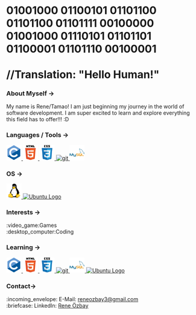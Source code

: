 # 01001000 01100101 01101100 01101100 01101111 00100000 01001000 01110101 01101101 01100001 01101110 00100001<br><br>//Translation: "Hello Human!"

<h3 align="left">About Myself -></h3>

My name is Rene/Tamao! I am just beginning my journey in the world of software development.
I am super excited to learn and explore everything this field has to offer!!! :D

<h3 align="left">Languages / Tools -></h3>

<p align="left">
 <a href="https://www.cprogramming.com/" target="_blank" rel="noreferrer"> <img src="https://raw.githubusercontent.com/devicons/devicon/master/icons/c/c-original.svg" alt="c" width="40" height="40"/> </a> 
<a href="https://www.w3.org/html/" target="_blank" rel="noreferrer"> <img src="https://raw.githubusercontent.com/devicons/devicon/master/icons/html5/html5-original-wordmark.svg" alt="html5" width="40" height="40"/> </a>
<a href="https://www.w3schools.com/css/" target="_blank" rel="noreferrer"> <img src="https://raw.githubusercontent.com/devicons/devicon/master/icons/css3/css3-original-wordmark.svg" alt="css3" width="40" height="40"/> </a>
<a href="https://git-scm.com/" target="_blank" rel="noreferrer"> <img src="https://www.vectorlogo.zone/logos/git-scm/git-scm-icon.svg" alt="git" width="40" height="40"/> </a>
<a href="https://www.mysql.com/" target="_blank" rel="noreferrer"> <img src="https://raw.githubusercontent.com/devicons/devicon/master/icons/mysql/mysql-original-wordmark.svg" alt="mysql" width="40" height="40 background-color: transparent"/> </a>

</p>

<h3 align="left">OS -></h3>

<p align="left"> 
<a href="https://www.linux.org/" target="_blank" rel="noreferrer"> <img src="https://raw.githubusercontent.com/devicons/devicon/master/icons/linux/linux-original.svg" alt="linux" width="40" height="40"/> </a>
<a href="https://i.pinimg.com/564x/8e/d0/f0/8ed0f084be53336394f89cfc55478d36.jpg">
  <img src="https://i.pinimg.com/564x/8e/d0/f0/8ed0f084be53336394f89cfc55478d36.jpg" width="40" height="40" alt="Ubuntu Logo">
</a>

</p>

<h3 align="left">Interests -></h3>

<p align="left"> :video_game:Games  <br> :desktop_computer:Coding  </p>

<h3 align="left">Learning -></h3>

<p align="left"> 
 <a href="https://www.cprogramming.com/" target="_blank" rel="noreferrer"> <img src="https://raw.githubusercontent.com/devicons/devicon/master/icons/c/c-original.svg" alt="c" width="40" height="40"/> </a>
<a href="https://www.w3.org/html/" target="_blank" rel="noreferrer"> <img src="https://raw.githubusercontent.com/devicons/devicon/master/icons/html5/html5-original-wordmark.svg" alt="html5" width="40" height="40"/> </a>
<a href="https://www.w3schools.com/css/" target="_blank" rel="noreferrer"> <img src="https://raw.githubusercontent.com/devicons/devicon/master/icons/css3/css3-original-wordmark.svg" alt="css3" width="40" height="40"/> </a>
<a href="https://git-scm.com/" target="_blank" rel="noreferrer"> <img src="https://www.vectorlogo.zone/logos/git-scm/git-scm-icon.svg" alt="git" width="40" height="40"/> </a>
<a href="https://www.mysql.com/" target="_blank" rel="noreferrer"> <img src="https://raw.githubusercontent.com/devicons/devicon/master/icons/mysql/mysql-original-wordmark.svg" alt="mysql" width="40" height="40"/> </a>
 <a href="https://i.pinimg.com/564x/8e/d0/f0/8ed0f084be53336394f89cfc55478d36.jpg">
  <img src="https://i.pinimg.com/564x/8e/d0/f0/8ed0f084be53336394f89cfc55478d36.jpg" width="40" height="40" alt="Ubuntu Logo">
</a>

 </p>

<h3 align="left">Contact-></h3>

<p align="left">
  :incoming_envelope: E-Mail: <a href="mailto:reneozbay3@gmail.com">reneozbay3@gmail.com</a> <br>
  :briefcase: LinkedIn: <a href="https://www.linkedin.com/search/results/all/?fetchDeterministicClustersOnly=true&heroEntityKey=urn%3Ali%3Afsd_profile%3AACoAADoO8y8B0fcGt__SekAyC2uux-gbqwGDZPM&keywords=rene%20%C3%B6zbay&origin=RICH_QUERY_SUGGESTION&position=0&searchId=66cf4262-cd7d-4819-8664-47aa99061682&sid=1JE&spellCorrectionEnabled=false">Rene Özbay</a>
</p>
